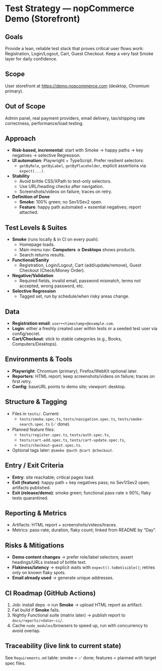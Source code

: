 # Test Strategy — nopCommerce Demo (Storefront)

## Goals
Provide a lean, reliable test stack that proves critical user flows work: Registration, Login/Logout, Cart, Guest Checkout. Keep a very fast Smoke layer for daily confidence.

## Scope
User storefront at https://demo.nopcommerce.com (desktop, Chromium primary).

## Out of Scope
Admin panel, real payment providers, email delivery, tax/shipping rate correctness, performance/load testing.

## Approach
- **Risk-based, incremental**: start with Smoke → happy paths → key negatives → selective Regression.
- **UI automation**: Playwright + TypeScript. Prefer resilient selectors:
  - `getByRole`, `getByLabel`, `getByPlaceholder`, explicit assertions via `expect(...)`.
- **Stability**
  - Avoid brittle CSS/XPath to text-only selectors.
  - Use URL/heading checks after navigation.
  - Screenshots/videos on failure, traces on retry.
- **Definition of Done**
  - **Smoke**: 100% green; no Sev1/Sev2 open.
  - **Feature**: happy path automated + essential negatives; report attached.

## Test Levels & Suites
- **Smoke** (runs locally & in CI on every push):
  - Homepage loads.
  - Main menu nav: **Computers → Desktops** shows products.
  - Search returns results.
- **Functional/Sanity**
  - Registration, Login/Logout, Cart (add/update/remove), Guest Checkout (Check/Money Order).
- **Negative/Validation**
  - Required fields, invalid email, password mismatch, terms not accepted, wrong password, etc.
- **Selective Regression**
  - Tagged set, run by schedule/when risky areas change.

## Data
- **Registration email**: `user+<timestamp>@example.com`.
- **Login**: either a freshly created user within tests or a seeded test user via config/secret.
- **Cart/Checkout**: stick to stable categories (e.g., Books, Computers/Desktops).

## Environments & Tools
- **Playwright**: Chromium (primary), Firefox/WebKit optional later.
- **Reporters**: HTML report; keep screenshots/videos on failure; traces on first retry.
- **Config**: baseURL points to demo site; viewport: desktop.

## Structure & Tagging
- Files in `tests/`. Current:
  - `tests/smoke.spec.ts`, `tests/navigation.spec.ts`, `tests/smoke-search.spec.ts` (✅ done).
- Planned feature files:
  - `tests/register.spec.ts`, `tests/auth.spec.ts`,
  - `tests/cart-add.spec.ts`, `tests/cart-update.spec.ts`,
  - `tests/checkout-guest.spec.ts`.
- Optional tags later: `@smoke @auth @cart @checkout`.

## Entry / Exit Criteria
- **Entry**: site reachable; critical pages load.
- **Exit (feature)**: happy path + key negatives pass; no Sev1/Sev2 open; artifacts published.
- **Exit (release/demo)**: smoke green; functional pass-rate ≥ 90%; flaky tests quarantined.

## Reporting & Metrics
- Artifacts: HTML report + screenshots/videos/traces.
- Metrics: pass-rate, duration, flaky count; linked from README by “Day”.

## Risks & Mitigations
- **Demo content changes** → prefer role/label selectors; assert headings/URLs instead of brittle text.
- **Flakiness/latency** → explicit waits with `expect().toBeVisible()`; retries only on known flaky spots.
- **Email already used** → generate unique addresses.

## CI Roadmap (GitHub Actions)
1) Job: install deps → run **Smoke** → upload HTML report as artifact.
2) Fail build if **Smoke** fails.
3) Nightly Functional suite (matrix later) → publish report to `docs/reports/<date>-ci/`.
4) Cache `node_modules`/browsers to speed up, run with concurrency to avoid overlap.

## Traceability (live link to current state)
See `Requirements.md` table: smoke = ✅ done; features = planned with target spec files.
